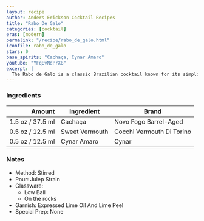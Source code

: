 ```yaml
---
layout: recipe
author: Anders Erickson Cocktail Recipes
title: "Rabo De Galo"
categories: [cocktail]
eras: [modern]
permalink: "/recipe/rabo_de_galo.html"
iconfile: rabo_de_galo
stars: 0
base_spirits: "Cachaça, Cynar Amaro"
youtube: "YFqEvNdPrX8"
excerpt: |
  The Rabo de Galo is a classic Brazilian cocktail known for its simplicity and bold flavors.
---
```


### Ingredients

| Amount | Ingredient     | Brand                     |
| -----: | -------------- | ------------------------- |
| 1.5 oz / 37.5 ml | Cachaça        | Novo Fogo Barrel-Aged     |
| 0.5 oz / 12.5 ml | Sweet Vermouth | Cocchi Vermouth Di Torino |
| 0.5 oz / 12.5 ml | Cynar Amaro    | Cynar                     |

### Notes

- Method: Stirred
- Pour: Julep Strain
- Glassware:
  - Low Ball
  - On the rocks
- Garnish: Expressed Lime Oil And Lime Peel
- Special Prep: None
